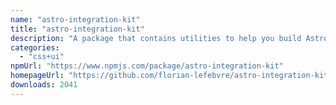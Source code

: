 ```yaml
---
name: "astro-integration-kit"
title: "astro-integration-kit"
description: "A package that contains utilities to help you build Astro integrations."
categories:
  - "css+ui"
npmUrl: "https://www.npmjs.com/package/astro-integration-kit"
homepageUrl: "https://github.com/florian-lefebvre/astro-integration-kit"
downloads: 2041
---
```

